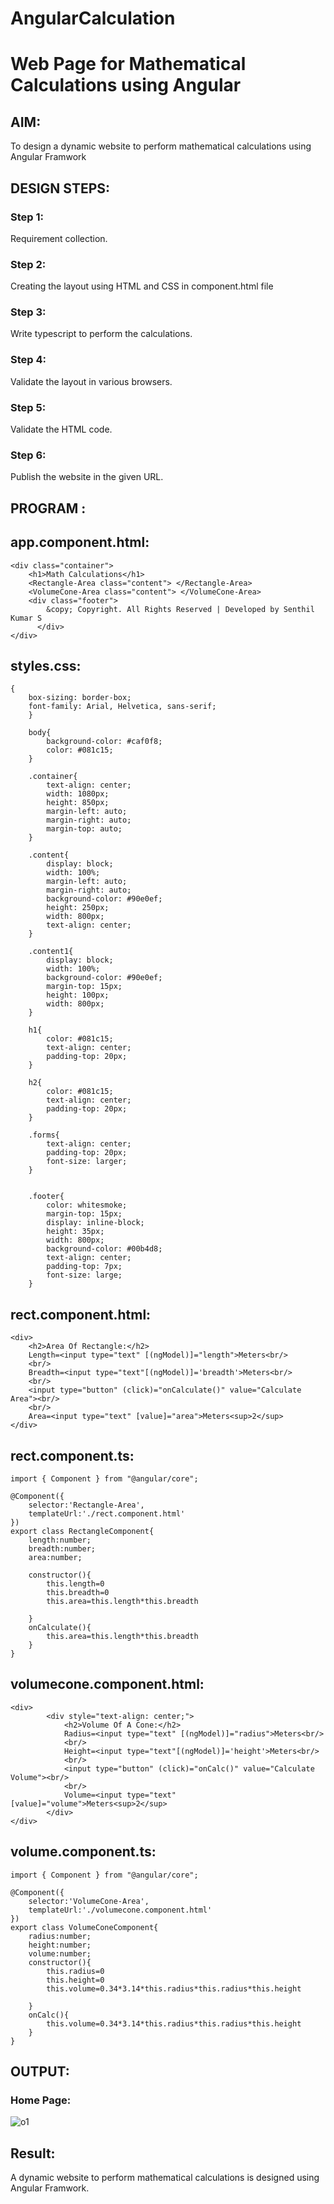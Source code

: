# AngularCalculation

# Web Page for Mathematical Calculations using Angular

## AIM:
To design a dynamic website to perform mathematical calculations using Angular Framwork

## DESIGN STEPS:

### Step 1:

Requirement collection.

### Step 2:

Creating the layout using HTML and CSS in component.html file

### Step 3:

Write typescript to perform the calculations.

### Step 4:

Validate the layout in various browsers.

### Step 5:

Validate the HTML code.

### Step 6:

Publish the website in the given URL.

## PROGRAM :

## app.component.html:
```
<div class="container">
    <h1>Math Calculations</h1>
    <Rectangle-Area class="content"> </Rectangle-Area>
    <VolumeCone-Area class="content"> </VolumeCone-Area>
    <div class="footer">
        &copy; Copyright. All Rights Reserved | Developed by Senthil Kumar S
      </div>
</div>
```
## styles.css:
```
{
    box-sizing: border-box;
    font-family: Arial, Helvetica, sans-serif;
    }
    
    body{
        background-color: #caf0f8;
        color: #081c15;
    }
    
    .container{
        text-align: center;
        width: 1080px;
        height: 850px;
        margin-left: auto;
        margin-right: auto;
        margin-top: auto;
    }
    
    .content{
        display: block;
        width: 100%;
        margin-left: auto;
        margin-right: auto;
        background-color: #90e0ef;
        height: 250px;
        width: 800px;
        text-align: center;
    }
    
    .content1{
        display: block;
        width: 100%;
        background-color: #90e0ef;
        margin-top: 15px;
        height: 100px;
        width: 800px;
    }
    
    h1{
        color: #081c15;
        text-align: center;
        padding-top: 20px;
    }
    
    h2{
        color: #081c15;
        text-align: center;
        padding-top: 20px;
    }

    .forms{
        text-align: center;
        padding-top: 20px;
        font-size: larger;
    }
    
    
    .footer{
        color: whitesmoke;
        margin-top: 15px;
        display: inline-block;
        height: 35px;
        width: 800px;
        background-color: #00b4d8; 
        text-align: center;
        padding-top: 7px;
        font-size: large;
    }
```
## rect.component.html:
```
<div>
    <h2>Area Of Rectangle:</h2>
    Length=<input type="text" [(ngModel)]="length">Meters<br/>
    <br/>
    Breadth=<input type="text"[(ngModel)]='breadth'>Meters<br/>
    <br/>
    <input type="button" (click)="onCalculate()" value="Calculate Area"><br/>
    <br/>
    Area=<input type="text" [value]="area">Meters<sup>2</sup>
</div>
```
## rect.component.ts:
```
import { Component } from "@angular/core";

@Component({
    selector:'Rectangle-Area',
    templateUrl:'./rect.component.html'
})
export class RectangleComponent{
    length:number;
    breadth:number;
    area:number;
    
    constructor(){
        this.length=0
        this.breadth=0
        this.area=this.length*this.breadth

    }
    onCalculate(){
        this.area=this.length*this.breadth
    }
}
```
## volumecone.component.html:
```
<div>  
        <div style="text-align: center;">
            <h2>Volume Of A Cone:</h2>
            Radius=<input type="text" [(ngModel)]="radius">Meters<br/>
            <br/>
            Height=<input type="text"[(ngModel)]='height'>Meters<br/>
            <br/>
            <input type="button" (click)="onCalc()" value="Calculate Volume"><br/>
            <br/>
            Volume=<input type="text" [value]="volume">Meters<sup>2</sup>
        </div>
</div>
```
## volume.component.ts:
```
import { Component } from "@angular/core";

@Component({
    selector:'VolumeCone-Area',
    templateUrl:'./volumecone.component.html'
})
export class VolumeConeComponent{
    radius:number;
    height:number;
    volume:number;
    constructor(){
        this.radius=0
        this.height=0
        this.volume=0.34*3.14*this.radius*this.radius*this.height

    }
    onCalc(){
        this.volume=0.34*3.14*this.radius*this.radius*this.height
    }
}
```
## OUTPUT:

### Home Page:

![o1](https://user-images.githubusercontent.com/93860256/154131178-517051d3-0ba6-404b-be6b-15c5bdd84a22.jpeg)



## Result:
A dynamic website to perform mathematical calculations is designed using Angular Framwork.
